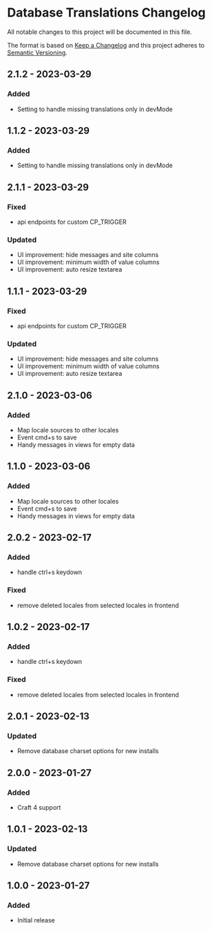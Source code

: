 # Database Translations Changelog

All notable changes to this project will be documented in this file.

The format is based on [Keep a Changelog](http://keepachangelog.com/) and this project adheres to [Semantic Versioning](http://semver.org/).

## 2.1.2 - 2023-03-29
### Added
- Setting to handle missing translations only in devMode

## 1.1.2 - 2023-03-29
### Added
- Setting to handle missing translations only in devMode

## 2.1.1 - 2023-03-29
### Fixed
- api endpoints for custom CP_TRIGGER
### Updated
- UI improvement: hide messages and site columns
- UI improvement: minimum width of value columns
- UI improvement: auto resize textarea

## 1.1.1 - 2023-03-29
### Fixed
- api endpoints for custom CP_TRIGGER
### Updated
- UI improvement: hide messages and site columns
- UI improvement: minimum width of value columns
- UI improvement: auto resize textarea

## 2.1.0 - 2023-03-06
### Added
- Map locale sources to other locales
- Event cmd+s to save
- Handy messages in views for empty data

## 1.1.0 - 2023-03-06
### Added
- Map locale sources to other locales
- Event cmd+s to save
- Handy messages in views for empty data

## 2.0.2 - 2023-02-17
### Added
- handle ctrl+s keydown
### Fixed
- remove deleted locales from selected locales in frontend

## 1.0.2 - 2023-02-17
### Added
- handle ctrl+s keydown
### Fixed
- remove deleted locales from selected locales in frontend

## 2.0.1 - 2023-02-13
### Updated
- Remove database charset options for new installs

## 2.0.0 - 2023-01-27
### Added
- Craft 4 support

## 1.0.1 - 2023-02-13
### Updated
- Remove database charset options for new installs

## 1.0.0 - 2023-01-27
### Added
- Initial release
